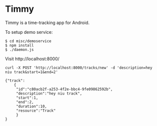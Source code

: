 Timmy
=====

Timmy is a time-tracking app for Android.


To setup demo service:

    $ cd misc/demoservice
    $ npm install
    $ ./daemon.js

Visit http://localhost:8000/



    curl -X POST 'http://localhost:8000/tracks/new' -d 'description=hey niu track&start=1&end=2'

    {"track":
        {
         "id":"c80acb2f-a253-4f2e-bbc4-9fe09862592b",
         "description":"hey niu track",
         "start":1,
         "end":2,
         "duration":10,
         "resource":"Track"
         }
    }
